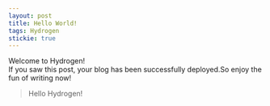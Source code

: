 ```yaml
---
layout: post
title: Hello World!
tags: Hydrogen
stickie: true
---
```


Welcome to Hydrogen!<br>If you saw this post, your blog has been successfully deployed.So enjoy the fun of writing now!

> Hello Hydrogen!

